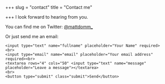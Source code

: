 +++
slug = "contact"
title = "Contact me"

+++
I look forward to hearing from you.

You can find me on Twitter: [@mattdomm_](https://twitter.com/mattdomm_/ "My Twitter profile")

Or just send me an email:

<form action="https://getform.io/f/bc2baeca-49c9-4759-874e-136e555ddd6b"
method="POST"
accept-charset="UTF-8">

    <input type="text" name="fullname" placeholder="Your Name" required><br>
    <input type="email" name="email" placeholder="Your email address" required><br>
    <textarea rows="4" cols="50" <input type="text" name="message" placeholder="Leave a message"></textarea>
    <br>
    <button type="submit" class="submit">Send</button>

</form>